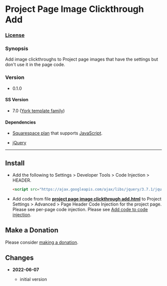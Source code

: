 # Project Page Image Clickthrough Add

### [License][1]

### Synopsis

Add image clickthroughs to Project page images that have the settings but don't
use it in the page code. 

### Version

  * 0.1.0

#### SS Version

  * 7.0 ([York template family][2])

#### Dependencies

  * [Squarespace plan][3] that supports [JavaScript][4].
  
  * [jQuery][5]

---

## Install

* Add the following to Settings > Developer Tools > Code Injection > HEADER.
  
  ```html
  <script src="https://ajax.googleapis.com/ajax/libs/jquery/3.7.1/jquery.min.js"></script>
  ```
  
* Add code from file **[project page image clickthrough add.html][6]** to
  Project Settings > Advanced > Page Header Code Injection for the project page.
  Please see per-page code injection. Please see [Add code to code
  injection][7].

## Make a Donation

Please consider [making a donation][8].

## Changes

<!-- * **2023-05-31**

  * add ability to append and prepend to selector destination
  * bumped version to 0.2.0
  -->
* **2022-06-07**

  * initial version

[1]: https://github.com/tomsWebConsulting/twcsl/blob/main/LICENSE.txt#L1
[2]: https://support.squarespace.com/hc/en-us/articles/218211197-York-template-family
[3]: https://www.squarespace.com/pricing
[4]: https://en.wikipedia.org/wiki/JavaScript
[5]: https://jquery.com/
[6]: project%20page%20image%20clickthrough%20add.html#L1
[7]: https://support.squarespace.com/hc/en-us/articles/205815908-Using-code-injection#toc-add-code-to-code-injection
[8]: https://github.com/tomsWebConsulting/twcsl#make-a-donation
